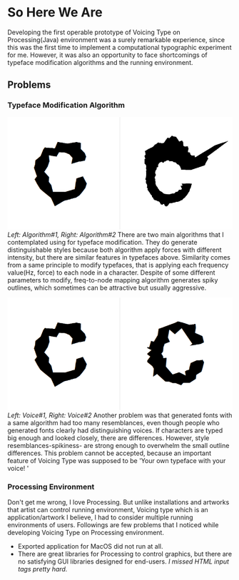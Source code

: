 # So Here We Are

Developing the first operable prototype of Voicing Type on Processing(Java) environment was a surely remarkable experience, since this was the first time to implement a computational typographic experiment for me. However, it was also an opportunity to face shortcomings of typeface modification algorithms and the running environment.

## Problems

### Typeface Modification Algorithm
![Comparison of Type Modification Algorithm#1](../project_images/Algorithm-comparison.gif?raw=true "Character Comparison of Algorithm: C")
*Left: Algorithm#1, Right: Algorithm#2*
There are two main algorithms that I contemplated using for typeface modification. They do generate distinguishable styles because both algorithm apply forces with different intensity, but there are similar features in typefaces above. Similarity comes from a same principle to modify typefaces, that is applying each frequency value(Hz, force) to each node in a character. Despite of some different parameters to modify, freq-to-node mapping algorithm generates spiky outlines, which sometimes can be attractive but usually aggressive.

![Comparison of Type Modification Algorithm#2](../project_images/Voice-comparison.gif?raw=true "Character Comparison of Voice: C")
*Left: Voice#1, Right: Voice#2*
Another problem was that generated fonts with a same algorithm had too many resemblances, even though people who generated fonts clearly had distinguishing voices. If characters are typed big enough and looked closely, there are differences. However, style resemblances-spikiness- are strong enough to overwhelm the small outline differences. This problem cannot be accepted, because an important feature of Voicing Type was supposed to be 'Your own typeface with your voice! '


### Processing Environment
Don't get me wrong, I love Processing. But unlike installations and artworks that artist can control running environment, Voicing type which is an application/artwork I believe, I had to consider multiple running environments of users. Followings are few problems that I noticed while developing Voicing Type on Processing environment.

- Exported application for MacOS did not run at all.
- There are great libraries for Processing to control graphics, but there are no satisfying GUI libraries designed for end-users. *I missed HTML input tags pretty hard.*